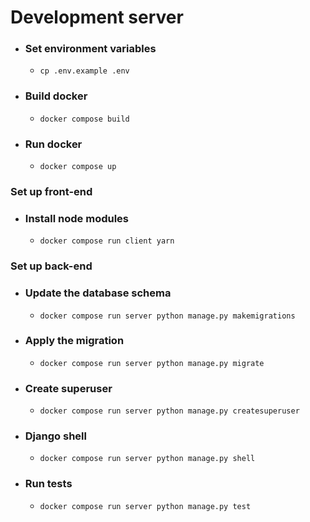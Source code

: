 # Development server

- ### Set environment variables

  - `cp .env.example .env`

- ### Build docker

  - `docker compose build`

- ### Run docker

  - `docker compose up`

### Set up front-end

- ### Install node modules
  - `docker compose run client yarn`

### Set up back-end

- ### Update the database schema

  - `docker compose run server python manage.py makemigrations`

- ### Apply the migration

  - `docker compose run server python manage.py migrate`

- ### Create superuser

  - `docker compose run server python manage.py createsuperuser`

- ### Django shell

  - `docker compose run server python manage.py shell`

- ### Run tests

  - `docker compose run server python manage.py test`
